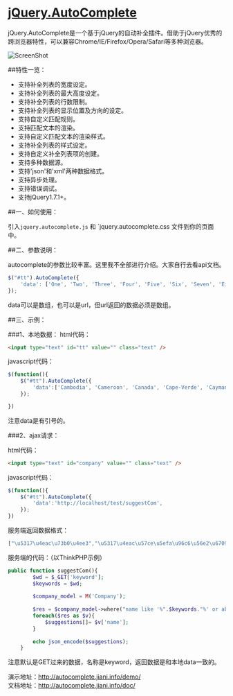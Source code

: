 [jQuery.AutoComplete](http://work.jiani.info/jQuery.AutoComplete/)
=================
jQuery.AutoComplete是一个基于jQuery的自动补全插件。借助于jQuery优秀的跨浏览器特性，可以兼容Chrome/IE/Firefox/Opera/Safari等多种浏览器。

![ScreenShot](http://images.cnitblog.com/blog2015/663847/201504/251607339218146.jpg)

##特性一览：

* 支持补全列表的宽度设定。
* 支持补全列表的最大高度设定。
* 支持补全列表的行数限制。
* 支持补全列表的显示位置及方向的设定。
* 支持自定义匹配规则。
* 支持匹配文本的渲染。
* 支持自定义匹配文本的渲染样式。
* 支持补全列表的样式设定。
* 支持自定义补全列表项的创建。
* 支持多种数据源。
* 支持'json'和'xml'两种数据格式。
* 支持异步处理。
* 支持错误调试。
* 支持jQuery1.7.1+。

 
##一、如何使用：

   引入`jquery.autocomplete.js` 和 `jquery.autocomplete.css 文件到你的页面中。
   
##二、参数说明：

autocomplete的参数比较丰富。这里我不全部进行介绍。大家自行去看api文档。
```javascript
$("#tt").AutoComplete({
    'data': ['One', 'Two', 'Three', 'Four', 'Five', 'Six', 'Seven', 'Eight', 'Nine', 'Ten',     'Eleven', 'Twelve']
});
```
data可以是数组，也可以是url，但url返回的数据必须是数组。

 
##三、示例：

###1、本地数据：
html代码：
```html
<input type="text" id="tt" value="" class="text" />
```
 
javascript代码：
```javascript
$(function(){
    $("#tt").AutoComplete({
        'data':['Cambodia', 'Cameroon', 'Canada', 'Cape-Verde', 'Cayman-Islands', 'Central-African-Republic', 'Chad', 'Chile', 'China', 'Colombia', 'Commonwealth', 'Comoros', 'Costa-Rica', "Cote-d'Ivoire", 'Croatia', 'Cuba', 'Cyprus', 'Czech-Republic'],
    });

})
```
注意data是有引号的。

 

###2、ajax请求：

html代码：
```html
<input type="text" id="company" value="" class="text" />
```
javascript代码：
```javascript
$(function(){
    $("#tt").AutoComplete({
        'data':'http://localhost/test/suggestCom',
    });
})
```

服务端返回数据格式：
```javascript
["\u5317\u4eac\u73b0\u4ee3","\u5317\u4eac\u57ce\u5efa\u96c6\u56e2\u6709\u9650\u8d23\u4efb\u516c\u53f8","\u5317\u4eac\u5efa\u5de5\u96c6\u56e2\u6709\u9650\u8d23\u4efb\u516c\u53f8","\u5317\u4eac\u9996\u90fd\u65c5\u6e38\u96c6\u56e2\u6709\u9650\u8d23\u4efb\u516c\u53f8","\u5317\u4eac\u533b\u836f\u96c6\u56e2\u6709\u9650\u8d23\u4efb\u516c\u53f8","\u5317\u4eac\u4e00\u8f7b\u63a7\u80a1\u6709\u9650\u8d23\u4efb\u516c\u53f8","\u5317\u4eac\u91d1\u9685\u96c6\u56e2\u6709\u9650\u8d23\u4efb\u516c\u53f8","\u5317\u4eac\u71d5\u4eac\u5564\u9152\u96c6\u56e2\u516c\u53f8","\u5317\u4eac\u5e02\u71c3\u6c14\u96c6\u56e2\u6709\u9650\u8d23\u4efb\u516c\u53f8","\u5317\u4eac\u4f4f\u603b\u96c6\u56e2\u6709\u9650\u8d23\u4efb\u516c\u53f8"]
```

服务端的代码：（以ThinkPHP示例）
```php
public function suggestCom(){
        $wd = $_GET['keyword'];
        $keywords = $wd;
    
        $company_model = M('Company');
    
        $res = $company_model->where("name like '%".$keywords."%' or abbr like '%".$keywords."%' ")->limit(10)->select();
        foreach($res as $v){
            $suggestions[]= $v['name'];
        }
    
        echo json_encode($suggestions);
    }
```
注意默认是GET过来的数据，名称是keyword，返回数据是和本地data一致的。


演示地址：http://autocomplete.jiani.info/demo/    
文档地址：http://autocomplete.jiani.info/doc/  

